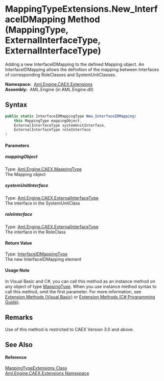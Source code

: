 MappingTypeExtensions.New_InterfaceIDMapping Method (MappingType, ExternalInterfaceType, ExternalInterfaceType)
===============================================================================================================
Adding a new InterfaceIDMapping to the defined Mapping object. An InterfaceIDMapping allows the definition of the mapping between Interfaces of corresponding RoleClasses and SystemUnitClasses.

  **Namespace:**  [Aml.Engine.CAEX.Extensions][1]  
  **Assembly:**  AML.Engine (in AML.Engine.dll)

Syntax
------

```csharp
public static InterfaceIDMappingType New_InterfaceIDMapping(
	this MappingType mappingObject,
	ExternalInterfaceType systemUnitInterface,
	ExternalInterfaceType roleInterface
)
```

#### Parameters

##### *mappingObject*
Type: [Aml.Engine.CAEX.MappingType][2]  
The Mapping object

##### *systemUnitInterface*
Type: [Aml.Engine.CAEX.ExternalInterfaceType][3]  
The interface in the SystemUnitClass

##### *roleInterface*
Type: [Aml.Engine.CAEX.ExternalInterfaceType][3]  
The interface in the RoleClass

#### Return Value
Type: [InterfaceIDMappingType][4]  
The new InterfaceIDMapping element
#### Usage Note
In Visual Basic and C#, you can call this method as an instance method on any object of type [MappingType][2]. When you use instance method syntax to call this method, omit the first parameter. For more information, see [Extension Methods (Visual Basic)][5] or [Extension Methods (C# Programming Guide)][6].

Remarks
-------
Use of this method is restricted to CAEX Version 3.0 and above.

See Also
--------

#### Reference
[MappingTypeExtensions Class][7]  
[Aml.Engine.CAEX.Extensions Namespace][1]  

[1]: ../README.md
[2]: ../../Aml.Engine.CAEX/MappingType/README.md
[3]: ../../Aml.Engine.CAEX/ExternalInterfaceType/README.md
[4]: ../../Aml.Engine.CAEX/InterfaceIDMappingType/README.md
[5]: https://docs.microsoft.com/dotnet/visual-basic/programming-guide/language-features/procedures/extension-methods
[6]: https://docs.microsoft.com/dotnet/csharp/programming-guide/classes-and-structs/extension-methods
[7]: README.md
[8]: https://www.automationml.org
[9]: ../../icons/logoShade.png